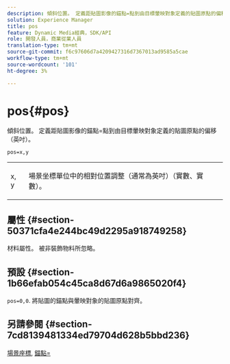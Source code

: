 ```yaml
---
description: 傾斜位置。 定義距貼圖影像的錨點=點到由目標暈映對象定義的貼圖原點的偏移（英吋）。
solution: Experience Manager
title: pos
feature: Dynamic Media經典，SDK/API
role: 開發人員，商業從業人員
translation-type: tm+mt
source-git-commit: f6c97606d7a4209427316d7367013ad9585a5cae
workflow-type: tm+mt
source-wordcount: '101'
ht-degree: 3%

---
```



# pos{#pos}

傾斜位置。 定義距貼圖影像的錨點=點到由目標暈映對象定義的貼圖原點的偏移（英吋）。

`pos=x,y`

<table id="simpletable_DB3B64EFB67A47AD843812324ABFAE45"> 
 <tr class="strow"> 
  <td class="stentry"> <p><span class="varname"> x</span>,<span class="varname"> y</span> </p></td> 
  <td class="stentry"> <p>場景坐標單位中的相對位置調整（通常為英吋）（實數、實數）。 </p></td> 
 </tr> 
</table>

## 屬性 {#section-50371cfa4e244bc49d2295a918749258}

材料屬性。 被非裝飾物料所忽略。

## 預設 {#section-1b66efab054c45ca8d67d6a9865020f4}

`pos=0,0`. 將貼圖的錨點與暈映對象的貼圖原點對齊。

## 另請參閱 {#section-7cd8139481334ed79704d628b5bbd236}

[場景座標](../../../../../ir-api/http-protocol/image-rendering-api-ref/c-ir-http-protocol-ref/c-ir-http-protocol-syntax-and-features/c-ir-vignettes/c-ir-scene-coordinates.md#concept-528507024fa640b19a2631357febf7f1), [錨點=](../../../../../ir-api/http-protocol/image-rendering-api-ref/c-ir-http-protocol-ref/c-ir-http-protocol-command-reference/r-ir-http-anchor.md#reference-d53923d785c9442997dc7f2199524c26)
